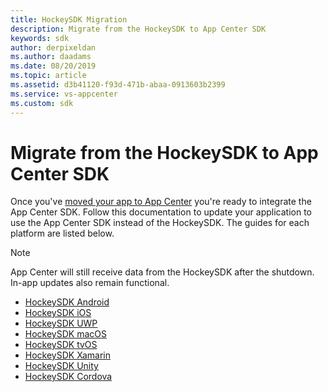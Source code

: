 ```yaml
---
title: HockeySDK Migration
description: Migrate from the HockeySDK to App Center SDK
keywords: sdk
author: derpixeldan
ms.author: daadams
ms.date: 08/20/2019
ms.topic: article
ms.assetid: d3b41120-f93d-471b-abaa-0913603b2399
ms.service: vs-appcenter
ms.custom: sdk
---
```


# Migrate from the HockeySDK to App Center SDK

Once you've [moved your app to App Center](~/transition/moving/index.md) you're ready to integrate the App Center SDK. Follow this documentation to update your application to use the App Center SDK instead of the HockeySDK. The guides for each platform are listed below.

> [!NOTE]
> App Center will still receive data from the HockeySDK after the shutdown. In-app updates also remain functional.

* [HockeySDK Android](android-sdk-migration.md)
* [HockeySDK iOS](ios-sdk-migration.md)
* [HockeySDK UWP](uwp-sdk-migration.md)
* [HockeySDK macOS](macos-sdk-migration.md)
* [HockeySDK tvOS](tvos-sdk-migration.md)
* [HockeySDK Xamarin](xamarin-sdk-migration.md)
* [HockeySDK Unity](unity-sdk-migration.md)
* [HockeySDK Cordova](cordova-sdk-migration.md)